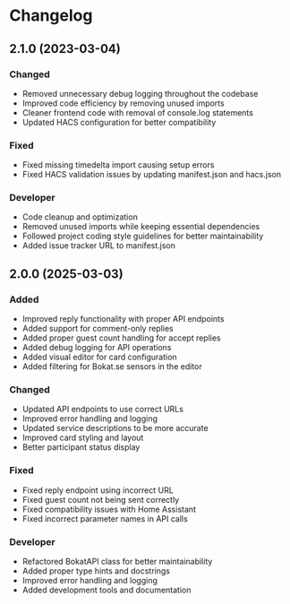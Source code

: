 # Changelog

## 2.1.0 (2023-03-04)

### Changed
- Removed unnecessary debug logging throughout the codebase
- Improved code efficiency by removing unused imports
- Cleaner frontend code with removal of console.log statements
- Updated HACS configuration for better compatibility

### Fixed
- Fixed missing timedelta import causing setup errors
- Fixed HACS validation issues by updating manifest.json and hacs.json

### Developer
- Code cleanup and optimization
- Removed unused imports while keeping essential dependencies
- Followed project coding style guidelines for better maintainability
- Added issue tracker URL to manifest.json

## 2.0.0 (2025-03-03)

### Added
- Improved reply functionality with proper API endpoints
- Added support for comment-only replies
- Added proper guest count handling for accept replies
- Added debug logging for API operations
- Added visual editor for card configuration
- Added filtering for Bokat.se sensors in the editor

### Changed
- Updated API endpoints to use correct URLs
- Improved error handling and logging
- Updated service descriptions to be more accurate
- Improved card styling and layout
- Better participant status display

### Fixed
- Fixed reply endpoint using incorrect URL
- Fixed guest count not being sent correctly
- Fixed compatibility issues with Home Assistant
- Fixed incorrect parameter names in API calls

### Developer
- Refactored BokatAPI class for better maintainability
- Added proper type hints and docstrings
- Improved error handling and logging
- Added development tools and documentation